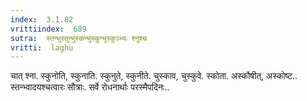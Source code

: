 ```yaml
---
index:  3.1.82
vrittiindex:  689
sutra:  स्तन्भुस्तुन्भुस्कन्भुस्कुन्भुस्कुञ्भ्यः श्नुश्च
vritti:  laghu 
---
```


चात् श्ना. स्कुनोति, स्कुनाति. स्कुनुते, स्कुनीते. चुस्काव, चुस्कुवे. स्कोता. अस्कौषीत्, अस्कोष्ट.. स्तन्भ्वादयश्चत्वारः सौत्राः. सर्वे रोधनार्थाः परस्मैपदिनः..

